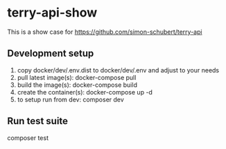 # terry-api-show
This is a show case for https://github.com/simon-schubert/terry-api

## Development setup
1. copy docker/dev/.env.dist to docker/dev/.env and adjust to your needs
1. pull latest image(s): docker-compose pull
1. build the image(s): docker-compose build
1. create the container(s): docker-compose up -d
1. to setup run from dev: composer dev

## Run test suite
composer test